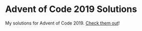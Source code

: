 # Advent of Code 2019 Solutions

My solutions for Advent of Code 2019. [Check them out](https://kufii.github.io/Advent-Of-Code-2019-Solutions/)!
